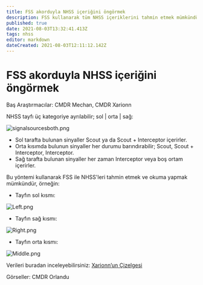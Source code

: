 ```yaml
---
title: FSS akorduyla NHSS içeriğini öngörmek
description: FSS kullanarak tüm NHSS içeriklerini tahmin etmek mümkündür
published: true
date: 2021-08-03T13:32:41.413Z
tags: nhss
editor: markdown
dateCreated: 2021-08-03T12:11:12.142Z
---
```


# FSS akorduyla NHSS içeriğini öngörmek

Baş Araştırmacılar: CMDR Mechan, CMDR Xarionn

NHSS tayfı üç kategoriye ayrılabilir; sol | orta | sağ:

![signalsourcesboth.png](/signalsourcesboth.png)

- Sol tarafta bulunan sinyaller Scout ya da Scout + Interceptor içerirler.
- Orta kısımda bulunun sinyaller her durumu barındırabilir; Scout, Scout + Interceptor, Interceptor.
- Sağ tarafta bulunan sinyaller her zaman Interceptor veya boş ortam içerirler.

Bu yöntemi kullanarak FSS ile NHSS'leri tahmin etmek ve okuma yapmak mümkündür, örneğin:

- Tayfın sol kısmı:

![Left.png](https://media.discordapp.net/attachments/854844543823642674/872095282656071690/Left.jpg?width=1290&height=726)

- Tayfın sağ kısmı:

![Right.png](https://media.discordapp.net/attachments/854844543823642674/872095289354367066/Right.jpg?width=1290&height=726)

- Tayfın orta kısmı:

![Middle.png](https://media.discordapp.net/attachments/854844543823642674/872095297478725712/Middle.jpg?width=1290&height=726)

Verileri buradan inceleyebilirsiniz: [Xarionn’un Çizelgesi](https://docs.google.com/spreadsheets/d/14Ik0S1fV8FHJR5iJQpiSbJ1t_yntRJVBB6axeL3XErk/edit#gid=0)

Görseller: CMDR Orlandu